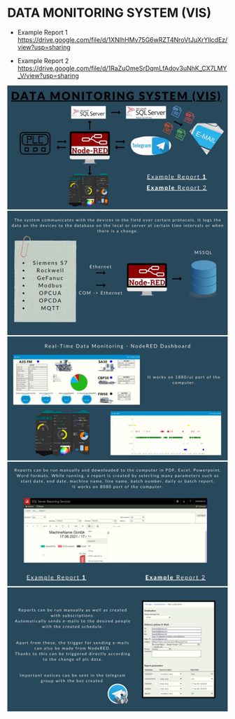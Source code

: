 # DATA MONITORING SYSTEM (VIS)

- Example Report 1
https://drive.google.com/file/d/1XNIhHMv75G6wRZT4NroVtJuXrYllcdEz/view?usp=sharing

- Example Report 2
https://drive.google.com/file/d/1RaZuOmeSrDqmLfAdov3uNhK_CX7LMY_V/view?usp=sharing


![](https://github.com/mkorkmz/data-monitoring-system/blob/main/1.jpg?raw=true)
![](https://github.com/mkorkmz/data-monitoring-system/blob/main/2.jpg?raw=true)
![](https://github.com/mkorkmz/data-monitoring-system/blob/main/3.jpg?raw=true)
![](https://github.com/mkorkmz/data-monitoring-system/blob/main/4.jpg?raw=true)
![](https://github.com/mkorkmz/data-monitoring-system/blob/main/5.jpg?raw=true)
